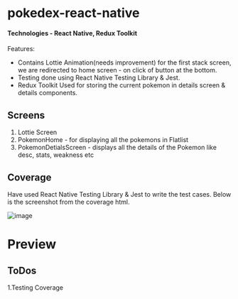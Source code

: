 # pokedex-react-native

#### Technologies - React Native, Redux Toolkit 

Features:
* Contains Lottie Animation(needs improvement) for the first stack screen, we are redirected to home screen - on click of button at the bottom.
* Testing done using React Native Testing Library & Jest.
* Redux Toolkit Used for storing the current pokemon in details screen & details components.


## Screens

1. Lottie Screen
2. PokemonHome - for displaying all the pokemons in Flatlist
3. PokemonDetialsScreen - displays all the details of the Pokemon like desc, stats, weakness etc

##

## Coverage

Have used React Native Testing Library & Jest to write the test cases. Below is the screenshot from the coverage html.

![image](https://github.com/Sushmita-Ghosh/pokedex-react-native/assets/82622059/31212a6d-8785-491b-af25-320ce310762f)


# Preview


## ToDos

1.Testing Coverage



